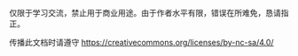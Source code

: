 仅限于学习交流，禁止用于商业用途。由于作者水平有限，错误在所难免，恳请指正。

传播此文档时请遵守 https://creativecommons.org/licenses/by-nc-sa/4.0/
